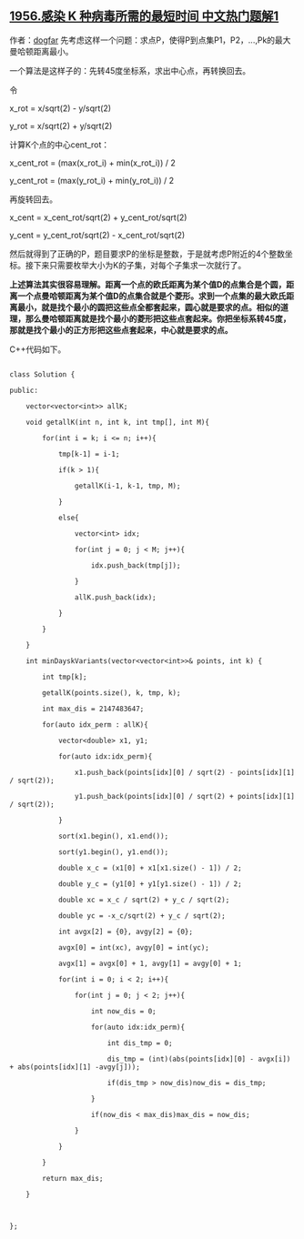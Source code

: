 ## [1956.感染 K 种病毒所需的最短时间 中文热门题解1](https://leetcode.cn/problems/minimum-time-for-k-virus-variants-to-spread/solutions/100000/man-ha-dun-ju-chi-de-jie-lun-by-dogfar-9l0i)

作者：[dogfar](https://leetcode.cn/u/dogfar)
先考虑这样一个问题：求点P，使得P到点集P1，P2，...,Pk的最大曼哈顿距离最小。

一个算法是这样子的：先转45度坐标系，求出中心点，再转换回去。

令
x_rot = x/sqrt(2) - y/sqrt(2)
y_rot = x/sqrt(2) + y/sqrt(2)

计算K个点的中心cent_rot：
x_cent_rot = (max(x_rot_i) + min(x_rot_i)) / 2
y_cent_rot = (max(y_rot_i) + min(y_rot_i)) / 2

再旋转回去。

x_cent = x_cent_rot/sqrt(2) + y_cent_rot/sqrt(2)
y_cent = y_cent_rot/sqrt(2) - x_cent_rot/sqrt(2)

然后就得到了正确的P，题目要求P的坐标是整数，于是就考虑P附近的4个整数坐标。接下来只需要枚举大小为K的子集，对每个子集求一次就行了。

**上述算法其实很容易理解。距离一个点的欧氏距离为某个值D的点集合是个圆，距离一个点曼哈顿距离为某个值D的点集合就是个菱形。求到一个点集的最大欧氏距离最小，就是找个最小的圆把这些点全都套起来，圆心就是要求的点。相似的道理，那么曼哈顿距离就是找个最小的菱形把这些点套起来。你把坐标系转45度，那就是找个最小的正方形把这些点套起来，中心就是要求的点。**

C++代码如下。

```
class Solution {
public:
    vector<vector<int>> allK;
    void getallK(int n, int k, int tmp[], int M){
        for(int i = k; i <= n; i++){
            tmp[k-1] = i-1;
            if(k > 1){
                getallK(i-1, k-1, tmp, M);
            }
            else{
                vector<int> idx;
                for(int j = 0; j < M; j++){
                    idx.push_back(tmp[j]);
                }
                allK.push_back(idx);
            }
        }
    }
    int minDayskVariants(vector<vector<int>>& points, int k) {
        int tmp[k];
        getallK(points.size(), k, tmp, k);
        int max_dis = 2147483647;
        for(auto idx_perm : allK){
            vector<double> x1, y1;
            for(auto idx:idx_perm){
                x1.push_back(points[idx][0] / sqrt(2) - points[idx][1] / sqrt(2));
                y1.push_back(points[idx][0] / sqrt(2) + points[idx][1] / sqrt(2));
            }
            sort(x1.begin(), x1.end());
            sort(y1.begin(), y1.end());
            double x_c = (x1[0] + x1[x1.size() - 1]) / 2;
            double y_c = (y1[0] + y1[y1.size() - 1]) / 2;
            double xc = x_c / sqrt(2) + y_c / sqrt(2);
            double yc = -x_c/sqrt(2) + y_c / sqrt(2);
            int avgx[2] = {0}, avgy[2] = {0};
            avgx[0] = int(xc), avgy[0] = int(yc);
            avgx[1] = avgx[0] + 1, avgy[1] = avgy[0] + 1;
            for(int i = 0; i < 2; i++){
                for(int j = 0; j < 2; j++){
                    int now_dis = 0;
                    for(auto idx:idx_perm){
                        int dis_tmp = 0;
                        dis_tmp = (int)(abs(points[idx][0] - avgx[i]) + abs(points[idx][1] -avgy[j]));
                        if(dis_tmp > now_dis)now_dis = dis_tmp;
                    }
                    if(now_dis < max_dis)max_dis = now_dis;
                }
            }
        }
        return max_dis;
    }
    
};

```


